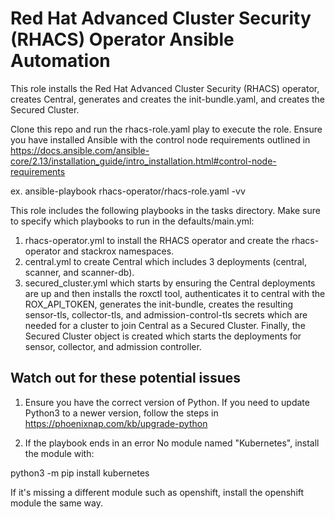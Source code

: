 # Red Hat Advanced Cluster Security (RHACS) Operator Ansible Automation

This role installs the Red Hat Advanced Cluster Security (RHACS) operator, creates Central, generates and creates the init-bundle.yaml, and creates the Secured Cluster.  

Clone this repo and run the rhacs-role.yaml play to execute the role.  Ensure you have installed Ansible with the control node requirements outlined in https://docs.ansible.com/ansible-core/2.13/installation_guide/intro_installation.html#control-node-requirements

ex. ansible-playbook rhacs-operator/rhacs-role.yaml -vv

This role includes the following playbooks in the tasks directory.  Make sure to specify which playbooks to run in the defaults/main.yml:

1. rhacs-operator.yml to install the RHACS operator and create the rhacs-operator and stackrox namespaces.
2. central.yml to create Central which includes 3 deployments (central, scanner, and scanner-db).
3. secured_cluster.yml which starts by ensuring the Central deployments are up and then installs the roxctl tool, authenticates it to central with the ROX_API_TOKEN, generates the init-bundle, creates the resulting sensor-tls, collector-tls, and admission-control-tls secrets which are needed for a cluster to join Central as a Secured Cluster.  Finally, the Secured Cluster object is created which starts the deployments for sensor, collector, and admission controller.


## Watch out for these potential issues

1) Ensure you have the correct version of Python.  If you need to update Python3 to a newer version, follow the steps in https://phoenixnap.com/kb/upgrade-python

2) If the playbook ends in an error No module named "Kubernetes", install the module with:

python3 -m pip install kubernetes

If it's missing a different module such as openshift, install the openshift module the same way.
